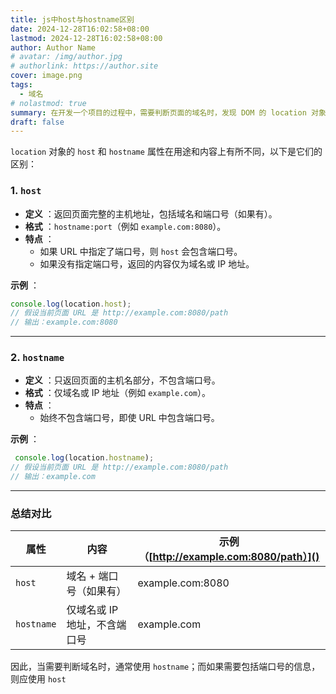 ```yaml
---
title: js中host与hostname区别
date: 2024-12-28T16:02:58+08:00
lastmod: 2024-12-28T16:02:58+08:00
author: Author Name
# avatar: /img/author.jpg
# authorlink: https://author.site
cover: image.png
tags:
  - 域名
# nolastmod: true
summary: 在开发一个项目的过程中，需要判断页面的域名时，发现 DOM 的 location 对象中有两个相关属性：host 和 hostname。经过对比后发现，这两者存在一些差异。特此记录，方便日后参考。
draft: false
---
```



`location` 对象的 `host` 和 `hostname` 属性在用途和内容上有所不同，以下是它们的区别：

### 1. **`host`**

* **定义** ：返回页面完整的主机地址，包括域名和端口号（如果有）。
* **格式** ：`hostname:port`（例如 `example.com:8080`）。
* **特点** ：
  * 如果 URL 中指定了端口号，则 `host` 会包含端口号。
  * 如果没有指定端口号，返回的内容仅为域名或 IP 地址。

**示例** ：
```javascript
console.log(location.host); 
// 假设当前页面 URL 是 http://example.com:8080/path 
// 输出：example.com:8080
```
---

### 2. **`hostname`**

* **定义** ：只返回页面的主机名部分，不包含端口号。
* **格式** ：仅域名或 IP 地址（例如 `example.com`）。
* **特点** ：
  * 始终不包含端口号，即使 URL 中包含端口号。

**示例** ：
```javascript
 console.log(location.hostname);
// 假设当前页面 URL 是 http://example.com:8080/path
// 输出：example.com
```
---

### **总结对比**

| 属性           | 内容                         | 示例（[http://example.com:8080/path）]() |
| ---------------- | ------------------------------ | --------------------------------------- |
| `host`     | 域名 + 端口号（如果有）      | example.com:8080                      |
| `hostname` | 仅域名或 IP 地址，不含端口号 | example.com                           |

因此，当需要判断域名时，通常使用 `hostname`；而如果需要包括端口号的信息，则应使用 `host`
